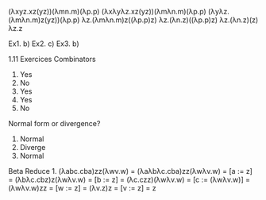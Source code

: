 (λxyz.xz(yz))(λmn.m)(λp.p)
(λxλyλz.xz(yz))(λmλn.m)(λp.p)
(λyλz.(λmλn.m)z(yz))(λp.p)
λz.(λmλn.m)z((λp.p)z)
λz.(λn.z)((λp.p)z)
λz.(λn.z)(z)
λz.z

Ex1. b)
Ex2. c)
Ex3. b)

1.11 Exercices
Combinators
1. Yes
2. No
3. Yes
4. Yes
5. No

Normal form or divergence?
1. Normal
2. Diverge
3. Normal

Beta Reduce
1.
(λabc.cba)zz(λwv.w)
	= (λaλbλc.cba)zz(λwλv.w)
	= [a := z]
	= (λbλc.cbz)z(λwλv.w)
	= [b := z]
	= (λc.czz)(λwλv.w)
	= [c := (λwλv.w)]
	= (λwλv.w)zz
	= [w := z]
	= (λv.z)z
	= [v := z]
	= z
	

